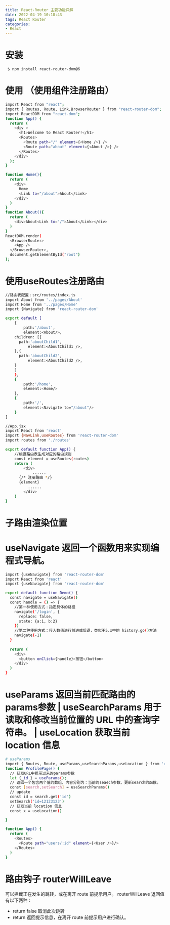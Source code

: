 ```yaml
---
title: React-Router 主要功能详解
date: 2022-04-19 10:18:43
tags: React Router
categories: 
- React
---
```


# 安装
` $ npm install react-router-dom@6`

# 使用 （使用组件注册路由）
``` bash 
import React from "react";
import { Routes, Route, Link,BrowserRouter } from "react-router-dom";
import ReactDOM from "react-dom";
function App() {
  return (
    <div >
      <h1>Welcome to React Router!</h1>
      <Routes>
        <Route path="/" element={<Home />} />
        <Route path="about" element={<About />} />
      </Routes>
    </div>
  );
}

function Home(){
  return (
    <div>
      Home
      <Link to="/about">About</Link>
    </div>
  )
}
function About(){
  return (
    <div>About<Link to="/">About</Link></div>
  )
}
ReactDOM.render(
  <BrowserRouter>
    <App />
  </BrowserRouter>,
  document.getElementById("root")
);

```

# 使用useRoutes注册路由
``` bash 
//路由表配置：src/routes/index.js
import About from '../pages/About'
import Home from '../pages/Home'
import {Navigate} from 'react-router-dom'

export default [
	{
		path:'/about',
		element:<About/>,
    children: [{
      path:'aboutChild1',
		  element:<AboutChild1 />,
    },{
      path:'aboutChild2',
		  element:<AboutChild2 />,
    }
    ]
	},
	{
		path:'/home',
		element:<Home/>
	},
	{
		path:'/',
		element:<Navigate to="/about"/>
	}
]

//App.jsx
import React from 'react'
import {NavLink,useRoutes} from 'react-router-dom'
import routes from './routes'

export default function App() {
	//根据路由表生成对应的路由规则
	const element = useRoutes(routes)
	return (
		<div>
			......
      {/* 注册路由 */}
      {element}
		  ......
		</div>
	)
}

```
# <Outlet> 子路由渲染位置

# useNavigate 返回一个函数用来实现编程式导航。
``` bash 
import {useNavigate} from 'react-router-dom'
import React from 'react'
import {useNavigate} from 'react-router-dom'

export default function Demo() {
  const navigate = useNavigate()
  const handle = () => {
    //第一种使用方式：指定具体的路径
    navigate('/login', {
      replace: false,
      state: {a:1, b:2}
    }) 
    //第二种使用方式：传入数值进行前进或后退，类似于5.x中的 history.go()方法
    navigate(-1)
  }
  
  return (
    <div>
      <button onClick={handle}>按钮</button>
    </div>
  )
}

```
# useParams 返回当前匹配路由的params参数 | useSearchParams 用于读取和修改当前位置的 URL 中的查询字符串。 | useLocation 获取当前 location 信息
``` bash 
# useParams
import { Routes, Route, useParams,useSearchParams,useLocation } from 'react-router-dom';
function ProfilePage() {
  // 获取URL中携带过来的params参数
  let { id } = useParams();
  // 返回一个包含两个值的数组，内容分别为：当前的seaech参数、更新search的函数。
  const [search,setSearch] = useSearchParams()
  // update
  const id = search.get('id')
  setSearch('id=12123123') 
  // 获取当前 location 信息
  const x = useLocation()

}

function App() {
  return (
    <Routes>
      <Route path="users/:id" element={<User />}/>
    </Routes>
  )
}

```
# 路由钩子 routerWillLeave 
可以拦截正在发生的跳转，或在离开 route 前提示用户。
routerWillLeave 返回值有以下两种：
* return false 取消此次跳转
* return 返回提示信息，在离开 route 前提示用户进行确认。


